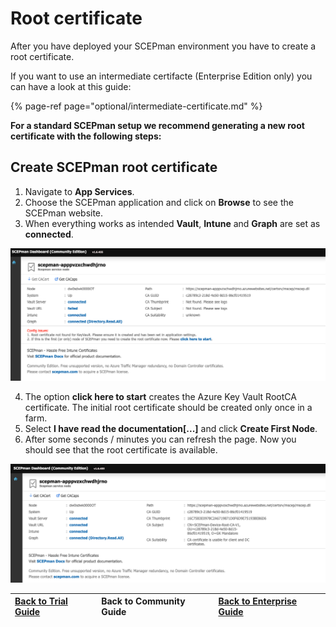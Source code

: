 # Root certificate

After you have deployed your SCEPman environment you have to create a root certificate.

If you want to use an intermediate certifacte \(Enterprise Edition only\) you can have a look at this guide: 

{% page-ref page="optional/intermediate-certificate.md" %}

**For a standard SCEPman setup we recommend generating a new root certificate with the following steps:**

## Create SCEPman root certificate

1. Navigate to **App Services**. 
2. Choose the SCEPman application and click on **Browse** to see the SCEPman website. 
3. When everything works as intended **Vault**, **Intune** and **Graph** are set as **connected**.

![](../.gitbook/assets/image%20%2814%29%20%281%29.png)

4. The option **click here to start** creates the Azure Key Vault RootCA certificate. The initial root certificate should be created only once in a farm.   
5. Select **I have read the documentation\[...\]** and click **Create First Node**.  
6. After some seconds / minutes you can refresh the page. Now you should see that the root certificate is available.

![](../.gitbook/assets/image%20%2815%29.png)

| [Back to Trial Guide](../getting-started/trial-guide.md#step-3-create-root-certificate) | Back to Community Guide | ​[Back to Enterprise Guide​](../getting-started/enterprise-guide.md#step-3-create-root-certificate) |
| :--- | :--- | :--- |


